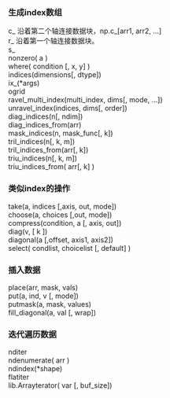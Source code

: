 ### 生成index数组

c\_  沿着第二个轴连接数据块，np.c_\[arr1, arr2, ...\]  
r\_  沿着第一个轴连接数据块。  
s\_  
nonzero\( a \)  
where\( condition \[, x, y\] \)  
indices\(dimensions\[, dtype\]\)  
ix\_\(\*args\)  
ogrid  
ravel\_multi\_index\(multi\_index, dims\[, mode, ...\]\)  
unravel\_index\(indices, dims\[, order\]\)  
diag\_indices\(n\[, ndim\]\)  
diag\_indices\_from\(arr\)  
mask\_indices\(n, mask\_func\[, k\]\)  
tril\_indices\(n\[, k, m\]\)  
tril\_indices\_from\(arr\[, k\]\)  
triu\_indices\(n\[, k, m\]\)  
triu\_indices\_from\( arr\[, k\] \)

### 类似index的操作

take\(a, indices \[,axis, out, mode\]\)  
choose\(a, choices \[,out, mode\]\)  
compress\(condition, a \[, axis, out\]\)  
diag\(v,  \[ k \]\)  
diagonal\(a \[,offset, axis1, axis2\]\)  
select\( condlist, choicelist  \[, default\] \)

### 插入数据

place\(arr, mask, vals\)  
put\(a, ind, v  \[, mode\]\)  
putmask\(a, mask, values\)  
fill\_diagonal\(a, val   \[, wrap\]\)

### 迭代遍历数据

nditer  
ndenumerate\( arr \)  
ndindex\(\*shape\)  
flatiter  
lib.Arrayterator\( var \[, buf\_size\]\)

